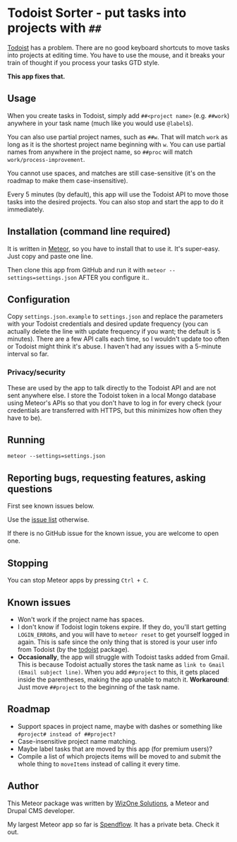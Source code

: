 # Todoist Sorter - put tasks into projects with `##`

[Todoist](https://todoist.com) has a problem. There are no good keyboard shortcuts
to move tasks into projects at editing time. You have to use the mouse, and it
breaks your train of thought if you process your tasks GTD style.

**This app fixes that.**

## Usage

When you create tasks in Todoist, simply add `##<project name>` (e.g. `##work`)
anywhere in your task name (much like you would use `@label`s).

You can also use partial project names, such as `##w`. That will match `work`
as long as it is the shortest project name beginning with `w`. You can use partial
names from anywhere in the project name, so `##proc` will match `work/process-improvement`.

You cannot use spaces, and matches are still case-sensitive (it's on the roadmap to make them case-insensitive).

Every 5 minutes (by default), this app will use the
Todoist API to move those tasks into the desired projects. You can also stop
and start the app to do it immediately.

## Installation (command line required)

It is written in [Meteor](http://meteor.com), so you have to install that to
use it. It's super-easy. Just copy and paste one line.

Then clone this app from GitHub and run it with
`meteor --settings=settings.json` AFTER you configure it..

## Configuration

Copy `settings.json.example` to `settings.json` and replace the parameters with
your Todoist credentials and desired update frequency (you can actually delete
the line with update frequency if you want; the default is 5 minutes). There are
a few API calls each time, so I wouldn't update too often or Todoist might think
it's abuse. I haven't had any issues with a 5-minute interval so far.

### Privacy/security

These are used by the app to talk directly to the
Todoist API and are not sent anywhere else. I store the Todoist token in a local
Mongo database using Meteor's APIs so that you don't have to log in for every
check (your credentials are transferred with HTTPS, but this minimizes how
often they have to be).

## Running

`meteor --settings=settings.json`

## Reporting bugs, requesting features, asking questions

First see known issues below.

Use the [issue list](https://github.com/wizonesolutions/todoist-sorter/issues) otherwise.

If there is no GitHub issue for the known issue, you are
welcome to open one.

## Stopping

You can stop Meteor apps by pressing `Ctrl + C`.

## Known issues

- Won't work if the project name has spaces.
- I don't know if Todoist login tokens expire. If they do, you'll start getting
`LOGIN_ERROR`s, and you will have to `meteor reset` to get yourself logged in
again. This is safe since the only thing that is stored is your user info from
Todoist (by the [todoist](https://github.com/wizonesolutions/meteor-todoist)
package).
- **Occasionally**, the app will struggle with Todoist tasks added from Gmail. This is because Todoist actually
stores the task name as `link to Gmail (Email subject line)`. When you add `##project` to this,
it gets placed inside the parentheses, making the app unable to match it.
**Workaround**: Just move `##project` to the beginning of the task name.

## Roadmap

- Support spaces in project name, maybe with dashes or something like
`#project# instead of ##project?`
- Case-insensitive project name matching.
- Maybe label tasks that are moved by this app (for premium users)?
- Compile a list of which projects items will be moved to and submit the whole thing to `moveItems` instead
of calling it every time.

## Author

This Meteor package was written by [WizOne Solutions](http://www.wizonesolutions.com), a Meteor and Drupal CMS developer.

My largest Meteor app so far is [Spendflow](https://github.com/spendflow/spendflow). It has a private beta. Check it out.
